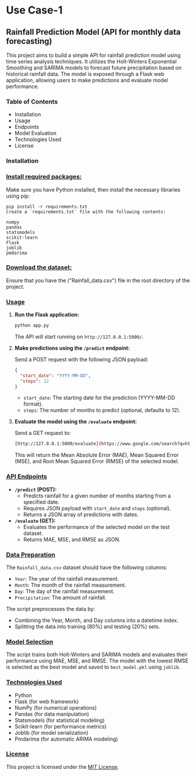 # Use Case-1
## Rainfall Prediction Model (API for monthly data forecasting)
This project aims to build a simple API for rainfall prediction model using time series analysis techniques. It utilizes the Holt-Winters Exponential Smoothing and SARIMA models to forecast future precipitation based on historical rainfall data. The model is exposed through a Flask web application, allowing users to make predictions and evaluate model performance. 

### Table of Contents

- Installation
- Usage
- Endpoints
- Model Evaluation
- Technologies Used
- License

### Installation
### <ins>Install required packages:</ins>
Make sure you have Python installed, then install the necessary libraries using pip:
 
    pip install -r requirements.txt
    Create a `requirements.txt` file with the following contents:

    numpy
    pandas
    statsmodels
    scikit-learn
    Flask
    joblib
    pmdarima
  
### <ins>Download the dataset:</ins>
Ensure that you have the ("Rainfall_data.csv") file in the root directory of the project.

### <ins>Usage</ins>

1.  **Run the Flask application:**

    ```bash
    python app.py
    ```

    The API will start running on `http://127.0.0.1:5000/`.

2.  **Make predictions using the `/predict` endpoint:**

    Send a POST request with the following JSON payload:

    ```json
    {
      "start_date": "YYYY-MM-DD",
      "steps": 12
    }
    ```

    -   `start_date`: The starting date for the prediction (YYYY-MM-DD format).
    -   `steps`: The number of months to predict (optional, defaults to 12).



3.  **Evaluate the model using the `/evaluate` endpoint:**

    Send a GET request to:
    ```bash
    [http://127.0.0.1:5000/evaluate](https://www.google.com/search?q=http://127.0.0.1:5000/evaluate)
    ```

    This will return the Mean Absolute Error (MAE), Mean Squared Error (MSE), and Root Mean Squared Error (RMSE) of the selected model.

### <ins>API Endpoints</ins>

-   **`/predict` (POST):**
    -   Predicts rainfall for a given number of months starting from a specified date.
    -   Requires JSON payload with `start_date` and `steps` (optional).
    -   Returns a JSON array of predictions with dates.
-   **`/evaluate` (GET):**
    -   Evaluates the performance of the selected model on the test dataset.
    -   Returns MAE, MSE, and RMSE as JSON.

### <ins>Data Preparation</ins>

The `Rainfall_data.csv` dataset should have the following columns:

-   `Year`: The year of the rainfall measurement.
-   `Month`: The month of the rainfall measurement.
-   `Day`: The day of the rainfall measurement.
-   `Precipitation`: The amount of rainfall.

The script preprocesses the data by:

-   Combining the Year, Month, and Day columns into a datetime index.
-   Splitting the data into training (80%) and testing (20%) sets.

### <ins>Model Selection</ins>

The script trains both Holt-Winters and SARIMA models and evaluates their performance using MAE, MSE, and RMSE. The model with the lowest RMSE is selected as the best model and saved to `best_model.pkl` using `joblib`.

### <ins>Technologies Used</ins>
- Python
- Flask (for web framework)
- NumPy (for numerical operations)
- Pandas (for data manipulation)
- Statsmodels (for statistical modeling)
- Scikit-learn (for performance metrics)
- Joblib (for model serialization)
- Pmdarima (for automatic ARIMA modeling)

### <ins>License</ins>

This project is licensed under the [MIT License](LICENSE).
